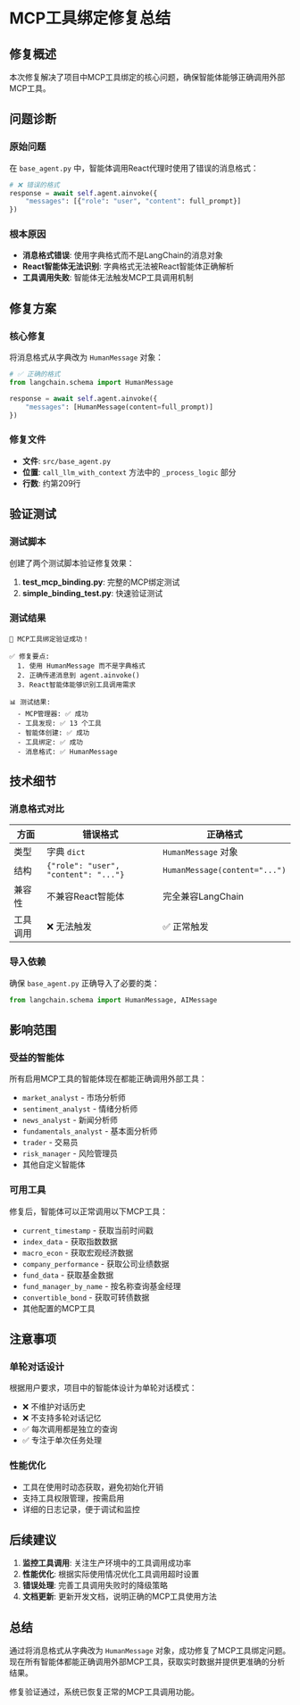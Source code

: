 # MCP工具绑定修复总结

## 修复概述

本次修复解决了项目中MCP工具绑定的核心问题，确保智能体能够正确调用外部MCP工具。

## 问题诊断

### 原始问题
在 `base_agent.py` 中，智能体调用React代理时使用了错误的消息格式：

```python
# ❌ 错误的格式
response = await self.agent.ainvoke({
    "messages": [{"role": "user", "content": full_prompt}]
})
```

### 根本原因
- **消息格式错误**: 使用字典格式而不是LangChain的消息对象
- **React智能体无法识别**: 字典格式无法被React智能体正确解析
- **工具调用失败**: 智能体无法触发MCP工具调用机制

## 修复方案

### 核心修复
将消息格式从字典改为 `HumanMessage` 对象：

```python
# ✅ 正确的格式
from langchain.schema import HumanMessage

response = await self.agent.ainvoke({
    "messages": [HumanMessage(content=full_prompt)]
})
```

### 修复文件
- **文件**: `src/base_agent.py`
- **位置**: `call_llm_with_context` 方法中的 `_process_logic` 部分
- **行数**: 约第209行

## 验证测试

### 测试脚本
创建了两个测试脚本验证修复效果：

1. **test_mcp_binding.py**: 完整的MCP绑定测试
2. **simple_binding_test.py**: 快速验证测试

### 测试结果
```
🎉 MCP工具绑定验证成功！

✅ 修复要点:
  1. 使用 HumanMessage 而不是字典格式
  2. 正确传递消息到 agent.ainvoke()
  3. React智能体能够识别工具调用需求

📊 测试结果:
  - MCP管理器: ✅ 成功
  - 工具发现: ✅ 13 个工具
  - 智能体创建: ✅ 成功
  - 工具绑定: ✅ 成功
  - 消息格式: ✅ HumanMessage
```

## 技术细节

### 消息格式对比

| 方面 | 错误格式 | 正确格式 |
|------|----------|----------|
| 类型 | 字典 `dict` | `HumanMessage` 对象 |
| 结构 | `{"role": "user", "content": "..."}` | `HumanMessage(content="...")` |
| 兼容性 | 不兼容React智能体 | 完全兼容LangChain |
| 工具调用 | ❌ 无法触发 | ✅ 正常触发 |

### 导入依赖
确保 `base_agent.py` 正确导入了必要的类：

```python
from langchain.schema import HumanMessage, AIMessage
```

## 影响范围

### 受益的智能体
所有启用MCP工具的智能体现在都能正确调用外部工具：

- `market_analyst` - 市场分析师
- `sentiment_analyst` - 情绪分析师  
- `news_analyst` - 新闻分析师
- `fundamentals_analyst` - 基本面分析师
- `trader` - 交易员
- `risk_manager` - 风险管理员
- 其他自定义智能体

### 可用工具
修复后，智能体可以正常调用以下MCP工具：

- `current_timestamp` - 获取当前时间戳
- `index_data` - 获取指数数据
- `macro_econ` - 获取宏观经济数据
- `company_performance` - 获取公司业绩数据
- `fund_data` - 获取基金数据
- `fund_manager_by_name` - 按名称查询基金经理
- `convertible_bond` - 获取可转债数据
- 其他配置的MCP工具

## 注意事项

### 单轮对话设计
根据用户要求，项目中的智能体设计为单轮对话模式：
- ❌ 不维护对话历史
- ❌ 不支持多轮对话记忆
- ✅ 每次调用都是独立的查询
- ✅ 专注于单次任务处理

### 性能优化
- 工具在使用时动态获取，避免初始化开销
- 支持工具权限管理，按需启用
- 详细的日志记录，便于调试和监控

## 后续建议

1. **监控工具调用**: 关注生产环境中的工具调用成功率
2. **性能优化**: 根据实际使用情况优化工具调用超时设置
3. **错误处理**: 完善工具调用失败时的降级策略
4. **文档更新**: 更新开发文档，说明正确的MCP工具使用方法

## 总结

通过将消息格式从字典改为 `HumanMessage` 对象，成功修复了MCP工具绑定问题。现在所有智能体都能正确调用外部MCP工具，获取实时数据并提供更准确的分析结果。

修复验证通过，系统已恢复正常的MCP工具调用功能。
